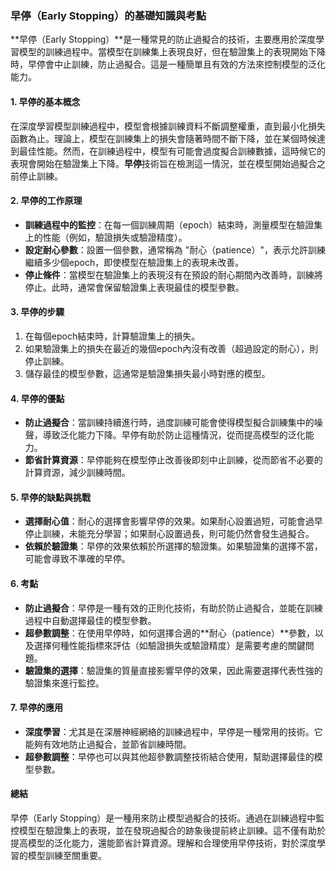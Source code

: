 ### 早停（Early Stopping）的基礎知識與考點

**早停（Early Stopping）**是一種常見的防止過擬合的技術，主要應用於深度學習模型的訓練過程中。當模型在訓練集上表現良好，但在驗證集上的表現開始下降時，早停會中止訓練，防止過擬合。這是一種簡單且有效的方法來控制模型的泛化能力。

#### 1. 早停的基本概念

在深度學習模型訓練過程中，模型會根據訓練資料不斷調整權重，直到最小化損失函數為止。理論上，模型在訓練集上的損失會隨著時間不斷下降，並在某個時候達到最佳性能。然而，在訓練過程中，模型有可能會過度擬合訓練數據，這時候它的表現會開始在驗證集上下降。**早停**技術旨在檢測這一情況，並在模型開始過擬合之前停止訓練。

#### 2. 早停的工作原理

- **訓練過程中的監控**：在每一個訓練周期（epoch）結束時，測量模型在驗證集上的性能（例如，驗證損失或驗證精度）。
- **設定耐心參數**：設置一個參數，通常稱為 "耐心（patience）"，表示允許訓練繼續多少個epoch，即使模型在驗證集上的表現未改善。
- **停止條件**：當模型在驗證集上的表現沒有在預設的耐心期間內改善時，訓練將停止。此時，通常會保留驗證集上表現最佳的模型參數。

#### 3. 早停的步驟

1. 在每個epoch結束時，計算驗證集上的損失。
2. 如果驗證集上的損失在最近的幾個epoch內沒有改善（超過設定的耐心），則停止訓練。
3. 儲存最佳的模型參數，這通常是驗證集損失最小時對應的模型。

#### 4. 早停的優點

- **防止過擬合**：當訓練持續進行時，過度訓練可能會使得模型擬合訓練集中的噪聲，導致泛化能力下降。早停有助於防止這種情況，從而提高模型的泛化能力。
- **節省計算資源**：早停能夠在模型停止改善後即刻中止訓練，從而節省不必要的計算資源，減少訓練時間。

#### 5. 早停的缺點與挑戰

- **選擇耐心值**：耐心的選擇會影響早停的效果。如果耐心設置過短，可能會過早停止訓練，未能充分學習；如果耐心設置過長，則可能仍然會發生過擬合。
- **依賴於驗證集**：早停的效果依賴於所選擇的驗證集。如果驗證集的選擇不當，可能會導致不準確的早停。

#### 6. 考點

- **防止過擬合**：早停是一種有效的正則化技術，有助於防止過擬合，並能在訓練過程中自動選擇最佳的模型參數。
- **超參數調整**：在使用早停時，如何選擇合適的**耐心（patience）**參數，以及選擇何種性能指標來評估（如驗證損失或驗證精度）是需要考慮的關鍵問題。
- **驗證集的選擇**：驗證集的質量直接影響早停的效果，因此需要選擇代表性強的驗證集來進行監控。

#### 7. 早停的應用

- **深度學習**：尤其是在深層神經網絡的訓練過程中，早停是一種常用的技術。它能夠有效地防止過擬合，並節省訓練時間。
- **超參數調整**：早停也可以與其他超參數調整技術結合使用，幫助選擇最佳的模型參數。

#### 總結

早停（Early Stopping）是一種用來防止模型過擬合的技術。通過在訓練過程中監控模型在驗證集上的表現，並在發現過擬合的跡象後提前終止訓練。這不僅有助於提高模型的泛化能力，還能節省計算資源。理解和合理使用早停技術，對於深度學習的模型訓練至關重要。